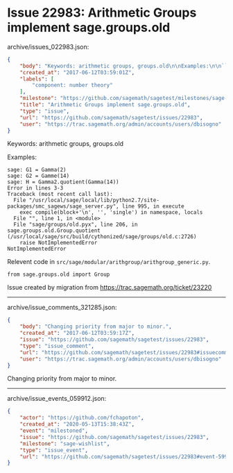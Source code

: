 # Issue 22983: Arithmetic Groups implement sage.groups.old

archive/issues_022983.json:
```json
{
    "body": "Keywords: arithmetic groups, groups.old\n\nExamples:\n\n```\nsage: G1 = Gamma(2)\nsage: G2 = Gamme(14)\nsage: H = Gamma2.quotient(Gamma(14))\nError in lines 3-3\nTraceback (most recent call last):\n  File \"/usr/local/sage/local/lib/python2.7/site-packages/smc_sagews/sage_server.py\", line 995, in execute\n    exec compile(block+'\\n', '', 'single') in namespace, locals\n  File \"\", line 1, in <module>\n  File \"sage/groups/old.pyx\", line 206, in sage.groups.old.Group.quotient (/usr/local/sage/src/build/cythonized/sage/groups/old.c:2726)\n    raise NotImplementedError\nNotImplementedError\n```\n\nRelevent code in `src/sage/modular/arithgroup/arithgroup_generic.py`.\n\n```\nfrom sage.groups.old import Group\n```\n\n\nIssue created by migration from https://trac.sagemath.org/ticket/23220\n\n",
    "created_at": "2017-06-12T03:59:01Z",
    "labels": [
        "component: number theory"
    ],
    "milestone": "https://github.com/sagemath/sagetest/milestones/sage-wishlist",
    "title": "Arithmetic Groups implement sage.groups.old",
    "type": "issue",
    "url": "https://github.com/sagemath/sagetest/issues/22983",
    "user": "https://trac.sagemath.org/admin/accounts/users/dbisogno"
}
```
Keywords: arithmetic groups, groups.old

Examples:

```
sage: G1 = Gamma(2)
sage: G2 = Gamme(14)
sage: H = Gamma2.quotient(Gamma(14))
Error in lines 3-3
Traceback (most recent call last):
  File "/usr/local/sage/local/lib/python2.7/site-packages/smc_sagews/sage_server.py", line 995, in execute
    exec compile(block+'\n', '', 'single') in namespace, locals
  File "", line 1, in <module>
  File "sage/groups/old.pyx", line 206, in sage.groups.old.Group.quotient (/usr/local/sage/src/build/cythonized/sage/groups/old.c:2726)
    raise NotImplementedError
NotImplementedError
```

Relevent code in `src/sage/modular/arithgroup/arithgroup_generic.py`.

```
from sage.groups.old import Group
```


Issue created by migration from https://trac.sagemath.org/ticket/23220





---

archive/issue_comments_321285.json:
```json
{
    "body": "Changing priority from major to minor.",
    "created_at": "2017-06-12T03:59:17Z",
    "issue": "https://github.com/sagemath/sagetest/issues/22983",
    "type": "issue_comment",
    "url": "https://github.com/sagemath/sagetest/issues/22983#issuecomment-321285",
    "user": "https://trac.sagemath.org/admin/accounts/users/dbisogno"
}
```

Changing priority from major to minor.



---

archive/issue_events_059912.json:
```json
{
    "actor": "https://github.com/fchapoton",
    "created_at": "2020-05-13T15:38:43Z",
    "event": "milestoned",
    "issue": "https://github.com/sagemath/sagetest/issues/22983",
    "milestone": "sage-wishlist",
    "type": "issue_event",
    "url": "https://github.com/sagemath/sagetest/issues/22983#event-59912"
}
```
